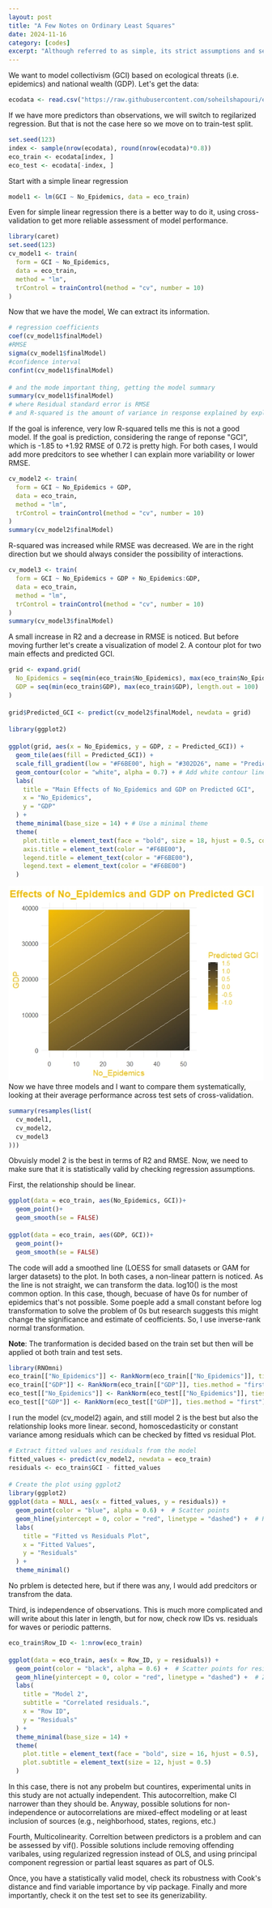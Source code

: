 ```yaml
---
layout: post
title: "A Few Notes on Ordinary Least Squares"
date: 2024-11-16
category: [codes]
excerpt: "Although referred to as simple, its strict assumptions and sensitivity to violations often make it anything but simple."
---
```

We want to model collectivism (GCI) based on ecological threats (i.e. epidemics) and national wealth (GDP). Let's get the data:
  
```r  
ecodata <- read.csv("https://raw.githubusercontent.com/soheilshapouri/epidemics_collectivism/main/Data%20S2.csv")
```
If we have more predictors than observations, we will switch to regilarized regression. But that is not the case here so we move on to train-test split. 
```r
set.seed(123)  
index <- sample(nrow(ecodata), round(nrow(ecodata)*0.8))  
eco_train <- ecodata[index, ]  
eco_test <- ecodata[-index, ]  
```
Start with a simple linear regression
```r
model1 <- lm(GCI ~ No_Epidemics, data = eco_train)
```
Even for simple linear regression there is a better way to do it, using cross-validation to get more reliable assessment of model performance.  
```r
library(caret)
set.seed(123)
cv_model1 <- train(
  form = GCI ~ No_Epidemics, 
  data = eco_train,
  method = "lm", 
  trControl = trainControl(method = "cv", number = 10)
)
```
Now that we have the model, We can extract its information.
```r
# regression coefficients
coef(cv_model1$finalModel)
#RMSE
sigma(cv_model1$finalModel)
#confidence interval
confint(cv_model1$finalModel)

# and the mode important thing, getting the model summary 
summary(cv_model1$finalModel)
# where Residual standard error is RMSE 
# and R-squared is the amount of variance in response explained by explanatory variable(s)
```
If the goal is inference, very low R-squared tells me this is not a good model. If the goal is prediction, considering the range of reponse "GCI", which is -1.85 to +1.92 RMSE of 0.72 is pretty high.
For both cases, I would add more predcitors to see whether I can explain more variability or lower RMSE.  
```r
cv_model2 <- train(
  form = GCI ~ No_Epidemics + GDP,
  data = eco_train,
  method = "lm",
  trControl = trainControl(method = "cv", number = 10)
)
summary(cv_model2$finalModel)
```
R-squared was increased while RMSE was decreased. We are in the right direction but we should always consider the possibility of interactions.  
```r
cv_model3 <- train(
  form = GCI ~ No_Epidemics + GDP + No_Epidemics:GDP, 
  data = eco_train,
  method = "lm", 
  trControl = trainControl(method = "cv", number = 10)
)
summary(cv_model3$finalModel)
```
A small increase in R2 and a decrease in RMSE is noticed. But before moving further let's create a visualization of model 2. A contour plot for two main effects and predicted GCI. 
```r
grid <- expand.grid(
  No_Epidemics = seq(min(eco_train$No_Epidemics), max(eco_train$No_Epidemics), length.out = 100),
  GDP = seq(min(eco_train$GDP), max(eco_train$GDP), length.out = 100)
)

grid$Predicted_GCI <- predict(cv_model2$finalModel, newdata = grid)

library(ggplot2)

ggplot(grid, aes(x = No_Epidemics, y = GDP, z = Predicted_GCI)) +
  geom_tile(aes(fill = Predicted_GCI)) +
  scale_fill_gradient(low = "#F6BE00", high = "#302D26", name = "Predicted GCI") + # Yellowish gradient
  geom_contour(color = "white", alpha = 0.7) + # Add white contour lines
  labs(
    title = "Main Effects of No_Epidemics and GDP on Predicted GCI",
    x = "No_Epidemics",
    y = "GDP"
  ) +
  theme_minimal(base_size = 14) + # Use a minimal theme
  theme(
    plot.title = element_text(face = "bold", size = 18, hjust = 0.5, color = "#F6BE00"),
    axis.title = element_text(color = "#F6BE00"),
    legend.title = element_text(color = "#F6BE00"),
    legend.text = element_text(color = "#F6BE00")
  )
```  
![Contour Plot](https://raw.githubusercontent.com/soheilshapouri/soheilshapouri.github.io/master/_posts/contour.jpeg)  
Now we have three models and I want to compare them systematically, looking at their average performance across test sets of cross-validation. 
```r
summary(resamples(list(
  cv_model1,
  cv_model2,
  cv_model3
)))
```
Obvuisly model 2 is the best in terms of R2 and RMSE. Now, we need to make sure that it is statistically valid by checking regression assumptions. 

First, the relationship should be linear. 
```r
ggplot(data = eco_train, aes(No_Epidemics, GCI))+
  geom_point()+
  geom_smooth(se = FALSE)
  
ggplot(data = eco_train, aes(GDP, GCI))+
  geom_point()+
  geom_smooth(se = FALSE)
```
The code will add a smoothed line (LOESS for small datasets or GAM for larger datasets) to the plot. In both cases, a non-linear pattern is noticed. 
As the line is not straight, we can transform the data. log10() is the most common option. In this case, though, becuase of have 0s for number of epidemics that's not possible. 
Some poeple add a small constant before log transformation to solve the problem of 0s but research suggests this might change the significance and estimate of ceofficients. 
So, I use inverse-rank normal transformation. 

**Note**: The tranformation is decided based on the train set but then will be applied ot both train and test sets.  


```r
library(RNOmni)
eco_train[["No_Epidemics"]] <- RankNorm(eco_train[["No_Epidemics"]], ties.method = "first")
eco_train[["GDP"]] <- RankNorm(eco_train[["GDP"]], ties.method = "first")
eco_test[["No_Epidemics"]] <- RankNorm(eco_test[["No_Epidemics"]], ties.method = "first")
eco_test[["GDP"]] <- RankNorm(eco_test[["GDP"]], ties.method = "first")

```
I run the model (cv_model2) again, and still model 2 is the best but also the relationship looks more linear. 
second, homoscedasticity or constant variance among residuals which can be checked by fitted vs residual Plot. 
```r
# Extract fitted values and residuals from the model
fitted_values <- predict(cv_model2, newdata = eco_train)
residuals <- eco_train$GCI - fitted_values

# Create the plot using ggplot2
library(ggplot2)
ggplot(data = NULL, aes(x = fitted_values, y = residuals)) +
  geom_point(color = "blue", alpha = 0.6) +  # Scatter points
  geom_hline(yintercept = 0, color = "red", linetype = "dashed") +  # Reference line at 0
  labs(
    title = "Fitted vs Residuals Plot",
    x = "Fitted Values",
    y = "Residuals"
  ) +
  theme_minimal()

```
No prblem is detected here, but if there was any, I would add predcitors or transfrom the data. 

Third, is independence of observations. This is much more complicated and will write about this later in length, but for now, check row IDs vs. residuals for waves or periodic patterns. 
```r
eco_train$Row_ID <- 1:nrow(eco_train)

ggplot(data = eco_train, aes(x = Row_ID, y = residuals)) +
  geom_point(color = "black", alpha = 0.6) +  # Scatter points for residuals
  geom_hline(yintercept = 0, color = "red", linetype = "dashed") +  # Zero line
  labs(
    title = "Model 2",
    subtitle = "Correlated residuals.",
    x = "Row ID",
    y = "Residuals"
  ) +
  theme_minimal(base_size = 14) +
  theme(
    plot.title = element_text(face = "bold", size = 16, hjust = 0.5),
    plot.subtitle = element_text(size = 12, hjust = 0.5)
  )
```
In this case, there is not any probelm but countires, experimental units in this study are not actually independent. This autocorreltion, make CI narrower than they should be.
Anyway, possible solutions for non-independence or autocorrelations are mixed-effect modeling or at least inclusion of sources (e.g., neighborhood, states, regions, etc.)

Fourth, Multicolinearity. Correltion between predictors is a problem and can be assessed by vif(). Possible solutions include removing offending varibales, using regularized regression instead of OLS, and using principal component regression or partial least squares as part of OLS. 
  
Once, you have a statistically valid model, check its robustness with Cook's distance and find variable importance by vip package. Finally and more importantly, check it on the test set to see its generizability. 























